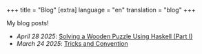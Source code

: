 +++
title = "Blog"
[extra]
language = "en"
translation = "blog"
+++

My blog posts!

* *April 28 2025*: [Solving a Wooden Puzzle Using Haskell (Part I)](@/en/blog/20250428.md)
* *March 24 2025*: [Tricks and Convention](@/en/blog/20250324.md)
